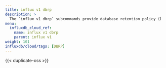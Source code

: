 ```yaml
---
title: influx v1 dbrp
description: >
  The `influx v1 dbrp` subcommands provide database retention policy (DBRP) mapping management for the InfluxDB 1.x compatibility API.
menu:
  influxdb_cloud_ref:
    name: influx v1 dbrp
    parent: influx v1
weight: 101
influxdb/cloud/tags: [DBRP]
---
```


{{< duplicate-oss >}}
